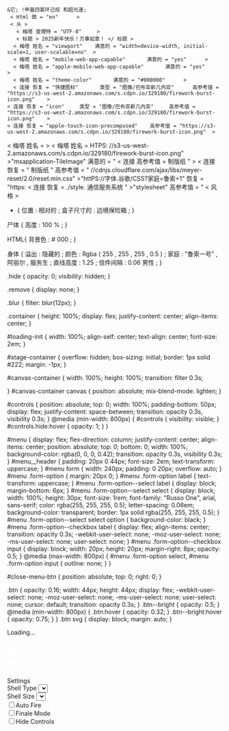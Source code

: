     &它; !甲基四氯环己烷 和超光速;
     < Html 朗 = "en"      >
     < 头 >
       < 梅塔 查理特 = "UTF-8"     >
       < 标题 > 2025新年快乐！万事如意！ </ 标题 >
      < 梅塔 姓名 = "viewport"    满意的 = "width=device-width, initial-scale=1, user-scalable=no"  >
      < 梅塔 姓名 = "mobile-web-app-capable"       满意的 = "yes"      >
      < 梅塔 姓名 = "apple-mobile-web-app-capable"       满意的 = "yes"      >
      < 梅塔 姓名 = "theme-color"       满意的 = "#000000"      >
      < 连接 恢复 = "快捷图标"       类型 = "图像/巴布亚新几内亚"      高参考值 = "https://s3-us-west-2.amazonaws.com/s.cdpn.io/329180/firework-burst-icon.png"    >
    < 连接 恢复 = "icon"     类型 = "图像/巴布亚新几内亚"     高参考值 = "https://s3-us-west-2.amazonaws.com/s.cdpn.io/329180/firework-burst-icon.png"    >
    < 连接 恢复 = "apple-touch-icon-precomposed"    高参考值 = "https://s3-us-west-2.amazonaws.com/s.cdpn.io/329180/firework-burst-icon.png"  >
 < 梅塔 姓名 =    >
  < 梅塔 姓名 = HTPS: //s3-us-west-2.amazonaws.com/s.cdpn.io/329180/firework-burst-icon.png"  >"msapplication-TileImage"   满意的 = "
  < 连接 高参考值 = 制版纸 "  >  < 连接 恢复 = " 制版纸 "   高参考值 = " //cdnjs.cloudflare.com/ajax/libs/meyer-reset/2.0/reset.min.css"  >"httPS://字体.谷歌/CSS?家庭=鲁索+1"   恢复 = "https:
  < 连接 恢复 = ./style. 通信服务系统 " >"stylesheet"   高参考值 = "
  < 风格 >
* {
   位置 : 相对的 ;
   盒子尺寸的 : 边境保险箱 ;
}

尸体 {
   高度 :  100 % ;
}

HTML{
   背景色 : # 000 ;
}

身体 {
   溢出 : 隐藏的 ;
   颜色 :  Rgba  (  255 , 255 , 255 , 0.5  ) ;
   家庭 :  "鲁索一号" , 阿丽尔 , 服务生 ;
   直线高度 :  1.25 ;
   信件间隔 :  0.06 男性 ;
}

.hide {
  opacity: 0;
  visibility: hidden;
}

.remove {
  display: none;
}

.blur {
  filter: blur(12px);
}

.container {
  height: 100%;
  display: flex;
  justify-content: center;
  align-items: center;
}

#loading-init {
  width: 100%;
  align-self: center;
  text-align: center;
  font-size: 2em;
}

#stage-container {
  overflow: hidden;
  box-sizing: initial;
  border: 1px solid #222;
  margin: -1px;
}

#canvas-container {
  width: 100%;
  height: 100%;
  transition: filter 0.3s;
  
}
#canvas-container canvas {
  position: absolute;
  mix-blend-mode: lighten;
}

#controls {
  position: absolute;
  top: 0;
  width: 100%;
  padding-bottom: 50px;
  display: flex;
  justify-content: space-between;
  transition: opacity 0.3s, visibility 0.3s;
}
@media (min-width: 800px) {
  #controls {
    visibility: visible;
  }
  #controls.hide:hover {
    opacity: 1;
  }
}

#menu {
  display: flex;
  flex-direction: column;
  justify-content: center;
  align-items: center;
  position: absolute;
  top: 0;
  bottom: 0;
  width: 100%;
  background-color: rgba(0, 0, 0, 0.42);
  transition: opacity 0.3s, visibility 0.3s;
}
#menu__header {
  padding: 20px 0 44px;
  font-size: 2em;
  text-transform: uppercase;
}
#menu form {
  width: 240px;
  padding: 0 20px;
  overflow: auto;
}
#menu .form-option {
  margin: 20px 0;
}
#menu .form-option label {
  text-transform: uppercase;
}
#menu .form-option--select label {
  display: block;
  margin-bottom: 6px;
}
#menu .form-option--select select {
  display: block;
  width: 100%;
  height: 30px;
  font-size: 1rem;
  font-family: "Russo One", arial, sans-serif;
  color: rgba(255, 255, 255, 0.5);
  letter-spacing: 0.06em;
  background-color: transparent;
  border: 1px solid rgba(255, 255, 255, 0.5);
}
#menu .form-option--select select option {
  background-color: black;
}
#menu .form-option--checkbox label {
  display: flex;
  align-items: center;
  transition: opacity 0.3s;
  -webkit-user-select: none;
     -moz-user-select: none;
      -ms-user-select: none;
          user-select: none;
}
#menu .form-option--checkbox input {
  display: block;
  width: 20px;
  height: 20px;
  margin-right: 8px;
  opacity: 0.5;
}
@media (max-width: 800px) {
  #menu .form-option select, #menu .form-option input {
    outline: none;
  }
}

#close-menu-btn {
  position: absolute;
  top: 0;
  right: 0;
}

.btn {
  opacity: 0.16;
  width: 44px;
  height: 44px;
  display: flex;
  -webkit-user-select: none;
     -moz-user-select: none;
      -ms-user-select: none;
          user-select: none;
  cursor: default;
  transition: opacity 0.3s;
}
.btn--bright {
  opacity: 0.5;
}
@media (min-width: 800px) {
  .btn:hover {
    opacity: 0.32;
  }
  .btn--bright:hover {
    opacity: 0.75;
  }
}
.btn svg {
  display: block;
  margin: auto;
}
</style>
</head>
<body>
<!-- partial:index.partial.html -->
<!-- SVG Spritesheet -->
<div style="height: 0; width: 0; position: absolute; visibility: hidden;">
<svg xmlns="http://www.w3.org/2000/svg">
<symbol id="icon-play" viewBox="0 0 24 24">
<path d="M8 5v14l11-7z"/>
</symbol>
<symbol id="icon-pause" viewBox="0 0 24 24">
<path d="M6 19h4V5H6v14zm8-14v14h4V5h-4z"/>
</symbol>
<symbol id="icon-close" viewBox="0 0 24 24">
<path d="M19 6.41L17.59 5 12 10.59 6.41 5 5 6.41 10.59 12 5 17.59 6.41 19 12 13.41 17.59 19 19 17.59 13.41 12z"/>
</symbol>
<symbol id="icon-settings" viewBox="0 0 24 24">
<path d="M19.43 12.98c.04-.32.07-.64.07-.98s-.03-.66-.07-.98l2.11-1.65c.19-.15.24-.42.12-.64l-2-3.46c-.12-.22-.39-.3-.61-.22l-2.49 1c-.52-.4-1.08-.73-1.69-.98l-.38-2.65C14.46 2.18 14.25 2 14 2h-4c-.25 0-.46.18-.49.42l-.38 2.65c-.61.25-1.17.59-1.69.98l-2.49-1c-.23-.09-.49 0-.61.22l-2 3.46c-.13.22-.07.49.12.64l2.11 1.65c-.04.32-.07.65-.07.98s.03.66.07.98l-2.11 1.65c-.19.15-.24.42-.12.64l2 3.46c.12.22.39.3.61.22l2.49-1c.52.4 1.08.73 1.69.98l.38 2.65c.03.24.24.42.49.42h4c.25 0 .46-.18.49-.42l.38-2.65c.61-.25 1.17-.59 1.69-.98l2.49 1c.23.09.49 0 .61-.22l2-3.46c.12-.22.07-.49-.12-.64l-2.11-1.65zM12 15.5c-1.93 0-3.5-1.57-3.5-3.5s1.57-3.5 3.5-3.5 3.5 1.57 3.5 3.5-1.57 3.5-3.5 3.5z"/>
</symbol>
<symbol id="icon-shutter-fast" viewBox="0 0 24 24">
<path d="M21 19V5c0-1.1-.9-2-2-2H5c-1.1 0-2 .9-2 2v14c0 1.1.9 2 2 2h14c1.1 0 2-.9 2-2zM8.5 13.5l2.5 3.01L14.5 12l4.5 6H5l3.5-4.5z"/>
</symbol>
<symbol id="icon-shutter-slow" viewBox="0 0 24 24">
<path d="M1 5h2v14H1zm4 0h2v14H5zm17 0H10c-.55 0-1 .45-1 1v12c0 .55.45 1 1 1h12c.55 0 1-.45 1-1V6c0-.55-.45-1-1-1zM11 17l2.5-3.15L15.29 16l2.5-3.22L21 17H11z"/>
</symbol>
</svg>
</div>

<!-- App -->
<div class="container">
<div id="loading-init">Loading...</div>
<div id="stage-container" class="remove">
<div id="canvas-container">
<canvas id="trails-canvas"></canvas>
<canvas id="main-canvas"></canvas>
</div>
<div id="controls">
<div id="pause-btn" class="btn">
<svg fill="white" width="24" height="24"><use href="#icon-pause"></use></svg>
</div>
<div id="shutter-btn" class="btn">
<svg fill="white" width="24" height="24"><use href="#icon-shutter-slow"></use></svg>
</div>
<div id="settings-btn" class="btn">
<svg fill="white" width="24" height="24"><use href="#icon-settings"></use></svg>
</div>
</div>
<div id="menu" class="hide">
<div id="close-menu-btn" class="btn btn--bright">
<svg fill="white" width="24" height="24"><use href="#icon-close"></use></svg>
</div>
<div id="menu__header">Settings</div>
<form>
<div class="form-option form-option--select">
<label>Shell Type</label>
<select id="shell-type"></select>
</div>
<div class="form-option form-option--select">
<label>Shell Size</label>
<select id="shell-size"></select>
</div>
<div class="form-option form-option--checkbox">
<label id="auto-launch-label"><input id="auto-launch" type="checkbox" /><span>Auto Fire</span></label>
</div>
<div class="form-option form-option--checkbox">
<label id="finale-mode-label"><input id="finale-mode" type="checkbox" /><span>Finale Mode</span></label>
</div>
<div class="form-option form-option--checkbox">
<label id="hide-controls-label"><input id="hide-controls" type="checkbox" /><span>Hide Controls</span></label>
</div>
</form>
</div>
</div>
</div>
<!-- partial -->
  <script src='https://s3-us-west-2.amazonaws.com/s.cdpn.io/329180/fscreen%401.0.1.js'></script>
<script src='https://s3-us-west-2.amazonaws.com/s.cdpn.io/329180/Stage%400.1.4.js'></script>
<script src='https://s3-us-west-2.amazonaws.com/s.cdpn.io/329180/MyMath.js'></script>
<script>
'use strict';
console.clear();


const IS_MOBILE = window.innerWidth <= 640;
const IS_DESKTOP = window.innerWidth > 800;
const IS_HEADER = IS_DESKTOP && window.innerHeight < 300;
// 8K - can restrict this if needed
const MAX_WIDTH = 7680;
const MAX_HEIGHT = 4320;
const GRAVITY = 0.9; // Acceleration in px/s
let simSpeed = 1;

const COLOR = {
Red: '#ff0043',
Green: '#14fc56',
Blue: '#1e7fff',
Purple: '#e60aff',
Gold: '#ffae00',
White: '#ffffff'
};

// Special invisible color (not rendered, and therefore not in COLOR map)
const INVISIBLE = '_INVISIBLE_';


// Interactive state management
const store = {
_listeners: new Set(),
_dispatch() {
this._listeners.forEach(listener => listener(this.state))
},
state: {
paused: false,
longExposure: false,
menuOpen: false,
config: {
shell: 'Random',
size: IS_DESKTOP && !IS_HEADER ? '3' : '1',
autoLaunch: true,
finale: false,
hideControls: IS_HEADER
}
},
setState(nextState) {
this.state = Object.assign({}, this.state, nextState);
this._dispatch();
this.persist();
},
subscribe(listener) {
this._listeners.add(listener);
return () => this._listeners.remove(listener);
},
// Load / persist select state to localStorage
load() {
if (localStorage.getItem('schemaVersion') === '1') {
this.state.config.size = JSON.parse(localStorage.getItem('configSize'));
this.state.config.hideControls = JSON.parse(localStorage.getItem('hideControls'));
}
},
persist() {
localStorage.setItem('schemaVersion', '1');
localStorage.setItem('configSize', JSON.stringify(this.state.config.size));
localStorage.setItem('hideControls', JSON.stringify(this.state.config.hideControls));
}
};

if (!IS_HEADER) {
store.load();
}

// Actions
// ---------

function togglePause(toggle) {
if (typeof toggle === 'boolean') {
store.setState({ paused: toggle });
} else {
store.setState({ paused: !store.state.paused });
}
}

function toggleLongExposure(toggle) {
if (typeof toggle === 'boolean') {
store.setState({ longExposure: toggle });
} else {
store.setState({ longExposure: !store.state.longExposure });
}
}

function toggleMenu(toggle) {
if (typeof toggle === 'boolean') {
store.setState({ menuOpen: toggle });
} else {
store.setState({ menuOpen: !store.state.menuOpen });
}
}

function updateConfig(nextConfig) {
nextConfig = nextConfig || getConfigFromDOM();
store.setState({
config: Object.assign({}, store.state.config, nextConfig)
});
}

// Selectors
// -----------

const canInteract = () => !store.state.paused && !store.state.menuOpen;
const shellNameSelector = () => store.state.config.shell;
// Converts shell size to number.
const shellSizeSelector = () => +store.state.config.size;
const finaleSelector = () => store.state.config.finale;


// Render app UI / keep in sync with state
const appNodes = {
stageContainer: '#stage-container',
canvasContainer: '#canvas-container',
controls: '#controls',
menu: '#menu',
pauseBtn: '#pause-btn',
pauseBtnSVG: '#pause-btn use',
shutterBtn: '#shutter-btn',
shutterBtnSVG: '#shutter-btn use',
shellType: '#shell-type',
shellSize: '#shell-size',
autoLaunch: '#auto-launch',
autoLaunchLabel: '#auto-launch-label',
finaleMode: '#finale-mode',
finaleModeLabel: '#finale-mode-label',
hideControls: '#hide-controls',
hideControlsLabel: '#hide-controls-label'
};

// Convert appNodes selectors to dom nodes
Object.keys(appNodes).forEach(key => {
appNodes[key] = document.querySelector(appNodes[key]);
});

// Remove loading state
document.getElementById('loading-init').remove();
appNodes.stageContainer.classList.remove('remove');

// First render is called in init()
function renderApp(state) {
appNodes.pauseBtnSVG.setAttribute('href', `#icon-${state.paused ? 'play' : 'pause'}`);
appNodes.shutterBtnSVG.setAttribute('href', `#icon-shutter-${state.longExposure ? 'fast' : 'slow'}`);
appNodes.controls.classList.toggle('hide', state.menuOpen || state.config.hideControls);
appNodes.canvasContainer.classList.toggle('blur', state.menuOpen);
appNodes.menu.classList.toggle('hide', !state.menuOpen);
appNodes.finaleModeLabel.style.opacity = state.config.autoLaunch ? 1 : 0.32;
appNodes.shellType.value = state.config.shell;
appNodes.shellSize.value = state.config.size;
appNodes.autoLaunch.checked = state.config.autoLaunch;
appNodes.finaleMode.checked = state.config.finale;
appNodes.hideControls.checked = state.config.hideControls;
}

store.subscribe(renderApp);


function getConfigFromDOM() {
return {
shell: appNodes.shellType.value,
size: appNodes.shellSize.value,
autoLaunch: appNodes.autoLaunch.checked,
finale: appNodes.finaleMode.checked,
hideControls: appNodes.hideControls.checked
};
};

const updateConfigNoEvent = () => updateConfig();
appNodes.shellType.addEventListener('input', updateConfigNoEvent);
appNodes.shellSize.addEventListener('input', updateConfigNoEvent);
appNodes.autoLaunchLabel.addEventListener('click', () => setTimeout(updateConfig, 0));
appNodes.finaleModeLabel.addEventListener('click', () => setTimeout(updateConfig, 0));
appNodes.hideControlsLabel.addEventListener('click', () => setTimeout(updateConfig, 0));


// Constant derivations
const COLOR_NAMES = Object.keys(COLOR);
const COLOR_CODES = COLOR_NAMES.map(colorName => COLOR[colorName]);
// Invisible stars need an indentifier, even through they won't be rendered - physics still apply.
const COLOR_CODES_W_INVIS = [...COLOR_CODES, INVISIBLE];
// Tuples is a map keys by color codes (hex) with values of { r, g, b } tuples (still just objects).
const COLOR_TUPLES = {};
COLOR_CODES.forEach(hex => {
COLOR_TUPLES[hex] = {
r: parseInt(hex.substr(1, 2), 16),
g: parseInt(hex.substr(3, 2), 16),
b: parseInt(hex.substr(5, 2), 16),
};
});

// Get a random color.
function randomColorSimple() {
return COLOR_CODES[Math.random() * COLOR_CODES.length | 0];
}

// Get a random color, with some customization options available.
let lastColor;
function randomColor(options) {
const notSame = options && options.notSame;
const notColor = options && options.notColor;
const limitWhite = options && options.limitWhite;
let color = randomColorSimple();
// limit the amount of white chosen randomly
if (limitWhite && color === COLOR.White && Math.random() < 0.6) {
color = randomColorSimple();
}
if (notSame) {
while (color === lastColor) {
color = randomColorSimple();
}
}
else if (notColor) {
while (color === notColor) {
color = randomColorSimple();
}
}
lastColor = color;
return color;
}

function whiteOrGold() {
return Math.random() < 0.5 ? COLOR.Gold : COLOR.White;
}

const PI_2 = Math.PI * 2;
const PI_HALF = Math.PI * 0.5;

const trailsStage = new Stage('trails-canvas');
const mainStage = new Stage('main-canvas');
const stages = [
trailsStage,
mainStage
];

// Fill trails canvas with black to start.
trailsStage.ctx.fillStyle = '#000';
trailsStage.ctx.fillRect(0, 0, trailsStage.width, trailsStage.height);


// Fullscreen helpers, using Fscreen for prefixes
function requestFullscreen() {
if (fullscreenEnabled() && !isFullscreen()) {
fscreen.requestFullscreen(document.documentElement);
}
}

function fullscreenEnabled() {
return fscreen.fullscreenEnabled;
}

function isFullscreen() {
return !!fscreen.fullscreenElement;
}


// Shell helpers
function makePistilColor(shellColor) {
return (shellColor === COLOR.White || shellColor === COLOR.Gold) ? randomColor({ notColor: shellColor }) : whiteOrGold();
}

// Unique shell types
//生成菊花状的烟花效果
const crysanthemumShell = (size=1) => {
const glitter = Math.random() < 0.25;//是否产生闪光效果
const singleColor = Math.random() < 0.68;//是否使用单一颜色
//一个颜色数组，包含1到2个颜色值。如果singleColor为真，则该数组仅包含一个颜色；否则该数组将包含两个不同的颜色。颜色值通过调用randomColor函数随机生成
const color = singleColor ? randomColor({ limitWhite: true }) : [randomColor(), randomColor({ notSame: true })];
const pistil = singleColor && Math.random() < 0.42;//是否绘制花蕊
const pistilColor = makePistilColor(color);//绘制花蕊,花蕊的颜色
const streamers = !pistil && color !== COLOR.White && Math.random() < 0.42;//是否绘制流星效果
return {
size: 300 + size * 100,//烟花的大小
starLife: 900 + size * 200,//星星效果的寿命
starDensity: glitter ? 1.1 : 1.5,//星星效果的密度
color,
glitter: glitter ? 'light' : '',//闪光效果的类型
glitterColor: whiteOrGold(),//绘制闪光效果
pistil,
pistilColor,
streamers
};
};

//生成棕榈树状的烟花效果
const palmShell = (size=1) => ({
size: 250 + size * 75,
starDensity: 0.6,
starLife: 1800 + size * 200,
glitter: 'heavy'
});

//用于生成环状的烟花效果
const ringShell = (size=1) => {
const color = randomColor();
const pistil = Math.random() < 0.75;
return {
ring: true,
color,
size: 300 + size * 100,
starLife: 900 + size * 200,
starCount: 2.2 * PI_2 * (size+1),
pistil,
pistilColor: makePistilColor(color),
glitter: !pistil ? 'light' : '',
glitterColor: color === COLOR.Gold ? COLOR.Gold : COLOR.White
};
};

//生成十字状的烟花效果
const crossetteShell = (size=1) => {
const color = randomColor({ limitWhite: true });
return {
size: 300 + size * 100,
starLife: 900 + size * 200,
starLifeVariation: 0.22,
color,
crossette: true,
pistil: Math.random() < 0.5,
pistilColor: makePistilColor(color)
};
};

//生成花朵状的烟花效果
const floralShell = (size=1) => ({
size: 300 + size * 120,
starDensity: 0.38,
starLife: 500 + size * 50,
starLifeVariation: 0.5,
color: Math.random() < 0.65 ? 'random' : (Math.random() < 0.15 ? randomColor() : [randomColor(), randomColor({ notSame: true })]),
floral: true
});

//生成落叶状的烟花效果
const fallingLeavesShell = (size=1) => ({
color: INVISIBLE,
size: 300 + size * 120,
starDensity: 0.38,
starLife: 500 + size * 50,
starLifeVariation: 0.5,
glitter: 'medium',
glitterColor: COLOR.Gold,
fallingLeaves: true
});

//生成柳树状烟花效果
const willowShell = (size=1) => ({
size: 300 + size * 100,
starDensity: 0.7,
starLife: 3000 + size * 300,
glitter: 'willow',
glitterColor: COLOR.Gold,
color: INVISIBLE
});

//生成爆裂声烟花（crackleShell）效果
const crackleShell = (size=1) => {
// favor gold
const color = Math.random() < 0.75 ? COLOR.Gold : randomColor();
return {
size: 380 + size * 75,
starDensity: 1,
starLife: 600 + size * 100,
starLifeVariation: 0.32,
glitter: 'light',
glitterColor: COLOR.Gold,
color,
crackle: true,
pistil: Math.random() < 0.65,
pistilColor: makePistilColor(color)
};
};

//马尾状烟花效果
const horsetailShell = (size=1) => {
const color = randomColor();
return {
horsetail: true,
color,
size: 250 + size * 38,
starDensity: 0.85 + size * 0.1,
starLife: 2500 + size * 300,
glitter: 'medium',
glitterColor: Math.random() < 0.5 ? whiteOrGold() : color
};
};


function randomShellName() {
return Math.random() < 0.6 ? 'Crysanthemum' : shellNames[(Math.random() * (shellNames.length - 1) + 1) | 0 ];
}

function randomShell(size) {
return shellTypes[randomShellName()](size);
}

function shellFromConfig(size) {
return shellTypes[shellNameSelector()](size);
}

// Get a random shell, not including processing intensive varients
// Note this is only random when "Random" shell is selected in config.
// Also, this does not create the shell, only returns the factory function.
const fastShellBlacklist = ['Falling Leaves', 'Floral', 'Willow'];
function randomFastShell() {
const isRandom = shellNameSelector() === 'Random';
let shellName = isRandom ? randomShellName() : shellNameSelector();
if (isRandom) {
while (fastShellBlacklist.includes(shellName)) {
shellName = randomShellName();
}
}
return shellTypes[shellName];
}


const shellTypes = {
'Random': randomShell,
'Crackle': crackleShell,
'Crossette': crossetteShell,
'Crysanthemum': crysanthemumShell,
'Falling Leaves': fallingLeavesShell,
'Floral': floralShell,
'Horse Tail': horsetailShell,
'Palm': palmShell,
'Ring': ringShell,
'Willow': willowShell
};

const shellNames = Object.keys(shellTypes);




function fitShellPositionInBoundsH(position) {
const edge = 0.18;
return (1 - edge*2) * position + edge;
}

function fitShellPositionInBoundsV(position) {
return position * 0.75;
}

function getRandomShellPositionH() {
return fitShellPositionInBoundsH(Math.random());
}

function getRandomShellPositionV() {
return fitShellPositionInBoundsV(Math.random());
}

function getRandomShellSize() {
const baseSize = shellSizeSelector();
const maxVariance = Math.min(2.5, baseSize);
const variance = Math.random() * maxVariance;
const size = baseSize - variance;
const height = maxVariance === 0 ? Math.random() : 1 - (variance / maxVariance);
const centerOffset = Math.random() * (1 - height * 0.65) * 0.5;
const x = Math.random() < 0.5 ? 0.5 - centerOffset : 0.5 + centerOffset;
return {
size,
x: fitShellPositionInBoundsH(x),
height: fitShellPositionInBoundsV(height)
};
}


// Launches a shell from a user pointer event, based on state.config
function launchShellFromConfig(event) {
const shell = new Shell(shellFromConfig(shellSizeSelector()));
const w = mainStage.width;
const h = mainStage.height;
shell.launch(
event ? event.x / w : getRandomShellPositionH(),
event ? 1 - event.y / h : getRandomShellPositionV()
);
}


// Sequences
// -----------

function seqRandomShell() {
const size = getRandomShellSize();
const shell = new Shell(shellFromConfig(size.size));
shell.launch(size.x, size.height);
let extraDelay = shell.starLife;
if (shell.fallingLeaves) {
extraDelay = 4000;
}
return 900 + Math.random() * 600 + extraDelay;
}

function seqTwoRandom() {
const size1 = getRandomShellSize();
const size2 = getRandomShellSize();
const shell1 = new Shell(shellFromConfig(size1.size));
const shell2 = new Shell(shellFromConfig(size2.size));
const leftOffset = Math.random() * 0.2 - 0.1;
const rightOffset = Math.random() * 0.2 - 0.1;
shell1.launch(0.3 + leftOffset, size1.height);
shell2.launch(0.7 + rightOffset, size2.height);
let extraDelay = Math.max(shell1.starLife, shell2.starLife);
if (shell1.fallingLeaves || shell2.fallingLeaves) {
extraDelay = 4000;
}
return 900 + Math.random() * 600 + extraDelay;
}

function seqTriple() {
const shellType = randomFastShell();
const baseSize = shellSizeSelector();
const smallSize = Math.max(0, baseSize - 1.25);
const offset = Math.random() * 0.08 - 0.04;
const shell1 = new Shell(shellType(baseSize));
shell1.launch(0.5 + offset, 0.7);
const leftDelay = 1000 + Math.random() * 400;
const rightDelay = 1000 + Math.random() * 400;
setTimeout(() => {
const offset = Math.random() * 0.08 - 0.04;
const shell2 = new Shell(shellType(smallSize));
shell2.launch(0.2 + offset, 0.1);
}, leftDelay);
setTimeout(() => {
const offset = Math.random() * 0.08 - 0.04;
const shell3 = new Shell(shellType(smallSize));
shell3.launch(0.8 + offset, 0.1);
}, rightDelay);
return 4000;
}

function seqSmallBarrage() {
seqSmallBarrage.lastCalled = Date.now();
const barrageCount = IS_DESKTOP ? 11 : 5;
const shellSize = Math.max(0, shellSizeSelector() - 2);
const useCrysanthemum = Math.random() < 0.7;
// (cos(x*5π+0.5π)+1)/2 is a custom wave bounded by 0 and 1 used to set varying launch heights
function launchShell(x) {
const isRandom = shellNameSelector() === 'Random';
let shellType = isRandom ? (useCrysanthemum ? crysanthemumShell : randomFastShell()) : shellTypes[shellNameSelector()];
const shell = new Shell(shellType(shellSize));
const height = (Math.cos(x*5*Math.PI + PI_HALF) + 1) / 2;
shell.launch(x, height * 0.75);
}
let count = 0;
let delay = 0;
while(count < barrageCount) {
if (count === 0) {
launchShell(0.5)
count += 1;
}
else {
const offset = (count + 1) / barrageCount / 2;
setTimeout(() => {
launchShell(0.5 + offset);
launchShell(0.5 - offset);
}, delay);
count += 2;
}
delay += 200;
}
return 3400 + barrageCount * 120;
}
seqSmallBarrage.cooldown = 15000;
seqSmallBarrage.lastCalled = Date.now();


const sequences = [
seqRandomShell,
seqTwoRandom,
seqTriple,
seqSmallBarrage
];


let isFirstSeq = true;
const finaleCount = 32;
let currentFinaleCount = 0;
function startSequence() {
if (isFirstSeq) {
isFirstSeq = false;
const shell = new Shell(crysanthemumShell(shellSizeSelector()));
shell.launch(0.5, 0.5);
return 2400;
}
if (finaleSelector()) {
seqRandomShell();
if (currentFinaleCount < finaleCount) {
currentFinaleCount++;
return 170;
}
else {
currentFinaleCount = 0;
return 6000;
}
}
const rand = Math.random();
if (rand < 0.2 && Date.now() - seqSmallBarrage.lastCalled > seqSmallBarrage.cooldown) {
return seqSmallBarrage();
}
if (rand < 0.6) {
return seqRandomShell();
}
else if (rand < 0.8) {
return seqTwoRandom();
}
else if (rand < 1) {
return seqTriple();
}
}


let activePointerCount = 0;
let isUpdatingSpeed = false;

function handlePointerStart(event) {
activePointerCount++;
const btnSize = 44;
if (event.y < btnSize) {
if (event.x < btnSize) {
togglePause();
return;
}
if (event.x > mainStage.width/2 - btnSize/2 && event.x < mainStage.width/2 + btnSize/2) {
toggleLongExposure();
return;
}
if (event.x > mainStage.width - btnSize) {
toggleMenu();
return;
}
}
if (!canInteract()) return;
if (updateSpeedFromEvent(event)) {
isUpdatingSpeed = true;
}
else if (event.onCanvas) {
launchShellFromConfig(event);
}
}

function handlePointerEnd(event) {
activePointerCount--;
isUpdatingSpeed = false;
}

function handlePointerMove(event) {
if (!canInteract()) return;
if (isUpdatingSpeed) {
updateSpeedFromEvent(event);
}
}

function handleKeydown(event) {
// P
if (event.keyCode === 80) {
togglePause();
}
// O
else if (event.keyCode === 79) {
toggleMenu();
}
// Esc
else if (event.keyCode === 27) {
toggleMenu(false);
}
}

mainStage.addEventListener('pointerstart', handlePointerStart);
mainStage.addEventListener('pointerend', handlePointerEnd);
mainStage.addEventListener('pointermove', handlePointerMove);
window.addEventListener('keydown', handleKeydown);
// Try to go fullscreen upon a touch
window.addEventListener('touchend', (event) => !IS_DESKTOP && requestFullscreen());


function handleResize() {
const w = window.innerWidth;
const h = window.innerHeight;
// Try to adopt screen size, heeding maximum sizes specified
const containerW = Math.min(w, MAX_WIDTH);
// On small screens, use full device height
const containerH = w <= 420 ? h : Math.min(h, MAX_HEIGHT);
appNodes.stageContainer.style.width = containerW + 'px';
appNodes.stageContainer.style.height = containerH + 'px';
stages.forEach(stage => stage.resize(containerW, containerH));
}

// Compute initial dimensions
handleResize();

window.addEventListener('resize', handleResize);


// Dynamic globals
let speedBarOpacity = 0;
let autoLaunchTime = 0;

function updateSpeedFromEvent(event) {
if (isUpdatingSpeed || event.y >= mainStage.height - 44) {
// On phones it's hard to hit the edge pixels in order to set speed at 0 or 1, so some padding is provided to make that easier.
const edge = 16;
const newSpeed = (event.x - edge) / (mainStage.width - edge * 2);
simSpeed = Math.min(Math.max(newSpeed, 0), 1);
// show speed bar after an update
speedBarOpacity = 1;
// If we updated the speed, return true
return true;
}
// Return false if the speed wasn't updated
return false;
}


// Extracted function to keep `update()` optimized
function updateGlobals(timeStep, lag) {
// Always try to fade out speed bar
if (!isUpdatingSpeed) {
speedBarOpacity -= lag / 30; // half a second
if (speedBarOpacity < 0) {
speedBarOpacity = 0;
}
}
// auto launch shells
if (store.state.config.autoLaunch) {
autoLaunchTime -= timeStep;
if (autoLaunchTime <= 0) {
autoLaunchTime = startSequence();
}
}
}


function update(frameTime, lag) {
if (!canInteract()) return;
const { width, height } = mainStage;
const timeStep = frameTime * simSpeed;
const speed = simSpeed * lag;
updateGlobals(timeStep, lag);
const starDrag = 1 - (1 - Star.airDrag) * speed;
const starDragHeavy = 1 - (1 - Star.airDragHeavy) * speed;
const sparkDrag = 1 - (1 - Spark.airDrag) * speed;
const gAcc = timeStep / 1000 * GRAVITY;
COLOR_CODES_W_INVIS.forEach(color => {
// Stars
Star.active[color].forEach((star, i, stars) => {
star.life -= timeStep;
if (star.life <= 0) {
stars.splice(i, 1);
Star.returnInstance(star);
} else {
star.prevX = star.x;
star.prevY = star.y;
star.x += star.speedX * speed;
star.y += star.speedY * speed;
// Apply air drag if star isn't "heavy". The heavy property is used for the shell comets.
if (!star.heavy) {
star.speedX *= starDrag;
star.speedY *= starDrag;
}
else {
star.speedX *= starDragHeavy;
star.speedY *= starDragHeavy;
}
star.speedY += gAcc;
if (star.spinRadius) {
star.spinAngle += star.spinSpeed * speed;
star.x += Math.sin(star.spinAngle) * star.spinRadius * speed;
star.y += Math.cos(star.spinAngle) * star.spinRadius * speed;
}
if (star.sparkFreq) {
star.sparkTimer -= timeStep;
while (star.sparkTimer < 0) {
star.sparkTimer += star.sparkFreq;
Spark.add(
star.x,
star.y,
star.sparkColor,
Math.random() * PI_2,
Math.random() * star.sparkSpeed,
star.sparkLife * 0.8 + Math.random() * star.sparkLifeVariation * star.sparkLife
);
}
}
}
});
// Sparks
Spark.active[color].forEach((spark, i, sparks) => {
spark.life -= timeStep;
if (spark.life <= 0) {
sparks.splice(i, 1);
Spark.returnInstance(spark);
} else {
spark.prevX = spark.x;
spark.prevY = spark.y;
spark.x += spark.speedX * speed;
spark.y += spark.speedY * speed;
spark.speedX *= sparkDrag;
spark.speedY *= sparkDrag;
spark.speedY += gAcc;
}
});
});
render(speed);
}

function render(speed) {
const { dpr, width, height } = mainStage;
const trailsCtx = trailsStage.ctx;
const mainCtx = mainStage.ctx;
colorSky(speed);
trailsCtx.scale(dpr, dpr);
mainCtx.scale(dpr, dpr);
trailsCtx.globalCompositeOperation = 'source-over';
trailsCtx.fillStyle = `rgba(0, 0, 0, ${store.state.longExposure ? 0.0025 : 0.1 * speed})`;
trailsCtx.fillRect(0, 0, width, height);
// Remaining drawing on trails canvas will use 'lighten' blend mode
trailsCtx.globalCompositeOperation = 'lighten';
mainCtx.clearRect(0, 0, width, height);
// Draw queued burst flashes
while (BurstFlash.active.length) {
const bf = BurstFlash.active.pop();
const burstGradient = trailsCtx.createRadialGradient(bf.x, bf.y, 0, bf.x, bf.y, bf.radius);
burstGradient.addColorStop(0.05, 'white');
burstGradient.addColorStop(0.25, 'rgba(255, 160, 20, 0.2)');
burstGradient.addColorStop(1, 'rgba(255, 160, 20, 0)');
trailsCtx.fillStyle = burstGradient;
trailsCtx.fillRect(bf.x - bf.radius, bf.y - bf.radius, bf.radius * 2, bf.radius * 2);
BurstFlash.returnInstance(bf);
}
// Draw stars
trailsCtx.lineWidth = Star.drawWidth;
trailsCtx.lineCap = 'round';
mainCtx.strokeStyle = '#fff';
  mainCtx.lineWidth = 1;
mainCtx.beginPath();
COLOR_CODES.forEach(color => {
const stars = Star.active[color];
trailsCtx.strokeStyle = color;
trailsCtx.beginPath();
stars.forEach(star => {
trailsCtx.moveTo(star.x, star.y);
trailsCtx.lineTo(star.prevX, star.prevY);
mainCtx.moveTo(star.x, star.y);
mainCtx.lineTo(star.x - star.speedX * 1.6, star.y - star.speedY * 1.6);
});
trailsCtx.stroke();
});
mainCtx.stroke();

// Draw sparks
trailsCtx.lineWidth = Spark.drawWidth;
trailsCtx.lineCap = 'butt';
COLOR_CODES.forEach(color => {
const sparks = Spark.active[color];
trailsCtx.strokeStyle = color;
trailsCtx.beginPath();
sparks.forEach(spark => {
trailsCtx.moveTo(spark.x, spark.y);
trailsCtx.lineTo(spark.prevX, spark.prevY);
});
trailsCtx.stroke();
});
// Render speed bar if visible
if (speedBarOpacity) {
const speedBarHeight = 6;
mainCtx.globalAlpha = speedBarOpacity;
mainCtx.fillStyle = COLOR.Blue;
mainCtx.fillRect(0, height - speedBarHeight, width * simSpeed, speedBarHeight);
mainCtx.globalAlpha = 1;
}
trailsCtx.resetTransform();
mainCtx.resetTransform();
}


// Draw colored overlay based on combined brightness of stars (light up the sky!)
// Note: this is applied to the canvas container's background-color, so it's behind the particles
const currentSkyColor = { r: 0, g: 0, b: 0 };
const targetSkyColor = { r: 0, g: 0, b: 0 };
function colorSky(speed) {
// The maximum r, g, or b value that will be used (255 would represent no maximum)
const maxSkySaturation = 30;
// How many stars are required in total to reach maximum sky brightness
const maxStarCount = 500;
let totalStarCount = 0;
// Initialize sky as black
targetSkyColor.r = 0;
targetSkyColor.g = 0;
targetSkyColor.b = 0;
// Add each known color to sky, multiplied by particle count of that color. This will put RGB values wildly out of bounds, but we'll scale them back later.
// Also add up total star count.
COLOR_CODES.forEach(color => {
const tuple = COLOR_TUPLES[color];
const count =  Star.active[color].length;
totalStarCount += count;
targetSkyColor.r += tuple.r * count;
targetSkyColor.g += tuple.g * count;
targetSkyColor.b += tuple.b * count;
});
// Clamp intensity at 1.0, and map to a custom non-linear curve. This allows few stars to perceivably light up the sky, while more stars continue to increase the brightness but at a lesser rate. This is more inline with humans' non-linear brightness perception.
const intensity = Math.pow(Math.min(1, totalStarCount / maxStarCount), 0.3);
// Figure out which color component has the highest value, so we can scale them without affecting the ratios.
// Prevent 0 from being used, so we don't divide by zero in the next step.
const maxColorComponent = Math.max(1, targetSkyColor.r, targetSkyColor.g, targetSkyColor.b);
// Scale all color components to a max of `maxSkySaturation`, and apply intensity.
targetSkyColor.r = targetSkyColor.r / maxColorComponent * maxSkySaturation * intensity;
targetSkyColor.g = targetSkyColor.g / maxColorComponent * maxSkySaturation * intensity;
targetSkyColor.b = targetSkyColor.b / maxColorComponent * maxSkySaturation * intensity;
// Animate changes to color to smooth out transitions.
const colorChange = 10;
currentSkyColor.r += (targetSkyColor.r - currentSkyColor.r) / colorChange * speed;
currentSkyColor.g += (targetSkyColor.g - currentSkyColor.g) / colorChange * speed;
currentSkyColor.b += (targetSkyColor.b - currentSkyColor.b) / colorChange * speed;
appNodes.canvasContainer.style.backgroundColor = `rgb(${currentSkyColor.r | 0}, ${currentSkyColor.g | 0}, ${currentSkyColor.b | 0})`;
}

mainStage.addEventListener('ticker', update);


// Helper used to semi-randomly spread particles over an arc
// Values are flexible - `start` and `arcLength` can be negative, and `randomness` is simply a multiplier for random addition.
function createParticleArc(start, arcLength, count, randomness, particleFactory) {
const angleDelta = arcLength / count;
// Sometimes there is an extra particle at the end, too close to the start. Subtracting half the angleDelta ensures that is skipped.
// Would be nice to fix this a better way.
const end = start + arcLength - (angleDelta * 0.5);
if (end > start) {
// Optimization: `angle=angle+angleDelta` vs. angle+=angleDelta
// V8 deoptimises with let compound assignment
for (let angle=start; angle<end; angle=angle+angleDelta) {
particleFactory(angle + Math.random() * angleDelta * randomness);
}
}
else {
for (let angle=start; angle>end; angle=angle+angleDelta) {
particleFactory(angle + Math.random() * angleDelta * randomness);
}
}
}


// Various star effects.
// These are designed to be attached to a star's `onDeath` event.

// Crossette breaks star into four same-color pieces which branch in a cross-like shape.
function crossetteEffect(star) {
const startAngle = Math.random() * PI_HALF;
createParticleArc(startAngle, PI_2, 4, 0.5, (angle) => {
Star.add(
star.x,
star.y,
star.color,
angle,
Math.random() * 0.6 + 0.75,
600
);
});
}

// Flower is like a mini shell
function floralEffect(star) {
const startAngle = Math.random() * PI_HALF;
createParticleArc(startAngle, PI_2, 24, 1, (angle) => {
Star.add(
star.x,
star.y,
star.color,
angle,
// apply near cubic falloff to speed (places more particles towards outside)
Math.pow(Math.random(), 0.45) * 2.4,
1000 + Math.random() * 300,
star.speedX,
star.speedY
);
});
// Queue burst flash render
BurstFlash.add(star.x, star.y, 24);
}

// Floral burst with willow stars
function fallingLeavesEffect(star) {
const startAngle = Math.random() * PI_HALF;
createParticleArc(startAngle, PI_2, 12, 1, (angle) => {
const newStar = Star.add(
star.x,
star.y,
INVISIBLE,
angle,
// apply near cubic falloff to speed (places more particles towards outside)
Math.pow(Math.random(), 0.45) * 2.4,
2400 + Math.random() * 600,
star.speedX,
star.speedY
);
newStar.sparkColor = COLOR.Gold;
newStar.sparkFreq = 72;
newStar.sparkSpeed = 0.28;
newStar.sparkLife = 750;
newStar.sparkLifeVariation = 3.2;
});
// Queue burst flash render
BurstFlash.add(star.x, star.y, 24);
}

// Crackle pops into a small cloud of golden sparks.
function crackleEffect(star) {
createParticleArc(0, PI_2, 10, 1.8, (angle) => {
Spark.add(
star.x,
star.y,
COLOR.Gold,
angle,
// apply near cubic falloff to speed (places more particles towards outside)
Math.pow(Math.random(), 0.45) * 2.4,
300 + Math.random() * 200
);
});
}



/**
 * Shell can be constructed with options:
 *
 * size:      Size of the burst.
 * starCount: Number of stars to create. This is optional, and will be set to a reasonable quantity for size if omitted.
 * starLife:
 * starLifeVariation:
 * color:
 * glitterColor:
 * glitter: One of: 'light', 'medium', 'heavy', 'streamer', 'willow'
 * pistil:
 * pistilColor:
 * streamers:
 * crossette:
 * floral:
 * crackle:
 */

class Shell {
constructor(options) {
Object.assign(this, options);
this.starLifeVariation = options.starLifeVariation || 0.125;
this.color = options.color || randomColor();
this.glitterColor = options.glitterColor || this.color;
// Set default starCount if needed, will be based on shell size and scale exponentially, like a sphere's surface area.
if (!this.starCount) {
const density = options.starDensity || 1;
const scaledSize = this.size / 50 * density;
this.starCount = scaledSize * scaledSize;
}
}
launch(position, launchHeight) {
const { width, height } = mainStage;
// Distance from sides of screen to keep shells.
const hpad = 60;
// Distance from top of screen to keep shell bursts.
const vpad = 50;
// Minimum burst height, as a percentage of stage height
const minHeightPercent = 0.45;
// Minimum burst height in px
const minHeight = height - height * minHeightPercent;
const launchX = position * (width - hpad * 2) + hpad;
const launchY = height;
const burstY = minHeight - (launchHeight * (minHeight - vpad));
const launchDistance = launchY - burstY;
// Using a custom power curve to approximate Vi needed to reach launchDistance under gravity and air drag.
// Magic numbers came from testing.
const launchVelocity = Math.pow(launchDistance * 0.04, 0.64);
const comet = this.comet = Star.add(
launchX,
launchY,
typeof this.color === 'string' && this.color !== 'random' ? this.color : COLOR.White,
Math.PI,
launchVelocity * (this.horsetail ? 1.2 : 1),
// Hang time is derived linearly from Vi; exact number came from testing
launchVelocity * (this.horsetail ? 100 : 400)
);
// making comet "heavy" limits air drag
comet.heavy = true;
// comet spark trail
comet.spinRadius = 0.78;
comet.sparkFreq = 16;
if (this.glitter === 'willow' || this.fallingLeaves) {
comet.sparkFreq = 10;
comet.sparkSpeed = 0.5;
comet.sparkLife = 500;
comet.sparkLifeVariation = 3;
}
if (this.color === INVISIBLE) {
comet.sparkColor = COLOR.Gold;
}
comet.onDeath = comet => this.burst(comet.x, comet.y);
// comet.onDeath = () => this.burst(launchX, burstY);
}
burst(x, y) {
// Set burst speed so overall burst grows to set size. This specific formula was derived from testing, and is affected by simulated air drag.
const speed = this.size / 96;

let color, onDeath, sparkFreq, sparkSpeed, sparkLife;
let sparkLifeVariation = 0.25;
if (this.crossette) onDeath = crossetteEffect;
if (this.floral) onDeath = floralEffect;
if (this.crackle) onDeath = crackleEffect;
if (this.fallingLeaves) onDeath = fallingLeavesEffect;
if (this.glitter === 'light') {
sparkFreq = 200;
sparkSpeed = 0.25;
sparkLife = 600;
}
else if (this.glitter === 'medium') {
sparkFreq = 100;
sparkSpeed = 0.36;
sparkLife = 1400;
}
else if (this.glitter === 'heavy') {
sparkFreq = 42;
sparkSpeed = 0.62;
sparkLife = 2800;
}
else if (this.glitter === 'streamer') {
sparkFreq = 20;
sparkSpeed = 0.75;
sparkLife = 800;
}
else if (this.glitter === 'willow') {
sparkFreq = 72;
sparkSpeed = 0.28;
sparkLife = 1000;
sparkLifeVariation = 3.4;
}
const starFactory = angle => {
const star = Star.add(
x,
y,
color || randomColor(),
angle,
// apply near cubic falloff to speed (places more particles towards outside)
Math.pow(Math.random(), 0.45) * speed,
// add minor variation to star life
this.starLife + Math.random() * this.starLife * this.starLifeVariation,
this.horsetail && this.comet && this.comet.speedX,
this.horsetail && this.comet && this.comet.speedY
);

star.onDeath = onDeath;

if (this.glitter) {
star.sparkFreq = sparkFreq;
star.sparkSpeed = sparkSpeed;
star.sparkLife = sparkLife;
star.sparkLifeVariation = sparkLifeVariation;
star.sparkColor = this.glitterColor;
star.sparkTimer = Math.random() * star.sparkFreq;
}
};
if (typeof this.color === 'string') {
if (this.color === 'random') {
color = null; // falsey value creates random color in starFactory
} else {
color = this.color;
}
// Rings have positional randomness, but are rotated randomly
if (this.ring) {
const ringStartAngle = Math.random() * Math.PI;
const ringSquash = Math.pow(Math.random(), 0.45) * 0.992 + 0.008;
createParticleArc(0, PI_2, this.starCount, 0, angle => {
// Create a ring, squashed horizontally
const initSpeedX = Math.sin(angle) * speed * ringSquash;
const initSpeedY = Math.cos(angle) * speed;
// Rotate ring
const newSpeed = MyMath.pointDist(0, 0, initSpeedX, initSpeedY);
const newAngle = MyMath.pointAngle(0, 0, initSpeedX, initSpeedY) + ringStartAngle;
const star = Star.add(
x,
y,
color,
newAngle,
// apply near cubic falloff to speed (places more particles towards outside)
newSpeed,//speed,
// add minor variation to star life
this.starLife + Math.random() * this.starLife * this.starLifeVariation
);
if (this.glitter) {
star.sparkFreq = sparkFreq;
star.sparkSpeed = sparkSpeed;
star.sparkLife = sparkLife;
star.sparkLifeVariation = sparkLifeVariation;
star.sparkColor = this.glitterColor;
star.sparkTimer = Math.random() * star.sparkFreq;
}
});
}
// "Normal burst
else {
createParticleArc(0, PI_2, this.starCount, 1, starFactory);
}
}
else if (Array.isArray(this.color)) {
let start, start2, arc;
if (Math.random() < 0.5) {
start = Math.random() * Math.PI;
start2 = start + Math.PI;
arc = Math.PI;
} else {
start = 0;
start2 = 0;
arc = PI_2;
}
color = this.color[0];
createParticleArc(start, arc, this.starCount/2, 1, starFactory);
color = this.color[1];
createParticleArc(start2, arc, this.starCount/2, 1, starFactory)
}
if (this.pistil) {
const innerShell = new Shell({
size: this.size * 0.5,
starLife: this.starLife * 0.7,
starLifeVariation: this.starLifeVariation,
starDensity: 1.65,
color: this.pistilColor,
glitter: 'light',
glitterColor: this.pistilColor === COLOR.Gold ? COLOR.Gold : COLOR.White
});
innerShell.burst(x, y);
}
if (this.streamers) {
const innerShell = new Shell({
size: this.size,
starLife: this.starLife * 0.8,
starLifeVariation: this.starLifeVariation,
starCount: Math.max(6, this.size / 45) | 0,
color: COLOR.White,
glitter: 'streamer'
});
innerShell.burst(x, y);
}
// Queue burst flash render
BurstFlash.add(x, y, this.size / 8);
}
}



const BurstFlash = {
active: [],
_pool: [],
_new() {
return {}
},
add(x, y, radius) {
const instance = this._pool.pop() || this._new();
instance.x = x;
instance.y = y;
instance.radius = radius;
this.active.push(instance);
return instance;
},
returnInstance(instance) {
this._pool.push(instance);
}
};



// Helper to generate objects for storing active particles.
// Particles are stored in arrays keyed by color (code, not name) for improved rendering performance.
function createParticleCollection() {
const collection = {};
COLOR_CODES_W_INVIS.forEach(color => {
collection[color] = [];
});
return collection;
}

const Star = {
// Visual properties
drawWidth: 3,
airDrag: 0.98,
airDragHeavy: 0.992,
// Star particles will be keyed by color
active: createParticleCollection(),
_pool: [],
_new() {
return {};
},

add(x, y, color, angle, speed, life, speedOffX, speedOffY) {
const instance = this._pool.pop() || this._new();
instance.heavy = false;
instance.x = x;
instance.y = y;
instance.prevX = x;
instance.prevY = y;
instance.color = color;
instance.speedX = Math.sin(angle) * speed + (speedOffX || 0);
instance.speedY = Math.cos(angle) * speed + (speedOffY || 0);
instance.life = life;
instance.spinAngle = Math.random() * PI_2;
instance.spinSpeed = 0.8;
instance.spinRadius = 0;
instance.sparkFreq = 0; // ms between spark emissions
instance.sparkSpeed = 1;
instance.sparkTimer = 0;
instance.sparkColor = color;
instance.sparkLife = 750;
instance.sparkLifeVariation = 0.25;
this.active[color].push(instance);
return instance;
},

// Public method for cleaning up and returning an instance back to the pool.
returnInstance(instance) {
// Call onDeath handler if available (and pass it current star instance)
instance.onDeath && instance.onDeath(instance);
// Clean up
instance.onDeath = null;
// Add back to the pool.
this._pool.push(instance);
}
};


const Spark = {
// Visual properties
drawWidth: 0.75,
airDrag: 0.9,
// Star particles will be keyed by color
active: createParticleCollection(),
_pool: [],
_new() {
return {};
},

add(x, y, color, angle, speed, life) {
const instance = this._pool.pop() || this._new();
instance.x = x;
instance.y = y;
instance.prevX = x;
instance.prevY = y;
instance.color = color;
instance.speedX = Math.sin(angle) * speed;
instance.speedY = Math.cos(angle) * speed;
instance.life = life;
this.active[color].push(instance);
return instance;
},

// Public method for cleaning up and returning an instance back to the pool.
returnInstance(instance) {
// Add back to the pool.
this._pool.push(instance);
}
};

function init() {
// Populate dropdowns
// shell type
let options = '';
shellNames.forEach(opt => options += options += '<option value="' + opt + '">' + opt + '</option>');
appNodes.shellType.innerHTML = options;
// shell size
options = '';
['3"', '5"', '6"', '8"', '12"'].forEach((opt, i) => options += '<option value="' + opt + '">' + opt + '</option>');
appNodes.shellSize.innerHTML = options;

renderApp(store.state);
}

</script>

</body>
</html>
